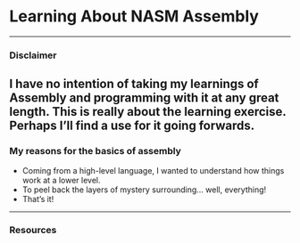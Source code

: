 # Learning About NASM Assembly
---

### Disclaimer
I have no intention of taking my learnings of Assembly and programming with it at any great length. This is really about the learning exercise. Perhaps I’ll find a use for it going forwards.
---

### My reasons for the basics of assembly
- Coming from a high-level language, I wanted to understand how things work at a lower level.
- To peel back the layers of mystery surrounding… well, everything!
- That’s it!
---

### Resources
